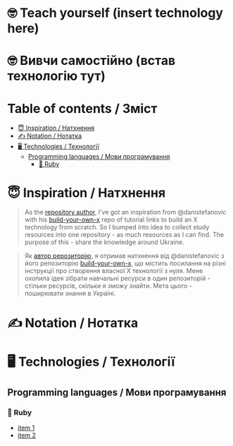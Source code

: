 # 🤓 Teach yourself (insert technology here)
# 🤓 Вивчи самостійно (встав технологію тут)

<!-- START doctoc generated TOC please keep comment here to allow auto update -->
<!-- DON'T EDIT THIS SECTION, INSTEAD RE-RUN doctoc TO UPDATE -->
# Table of contents / Зміст

- [😇 Inspiration / Натхнення](#-inspiration--%D0%BD%D0%B0%D1%82%D1%85%D0%BD%D0%B5%D0%BD%D0%BD%D1%8F)
- [✍️ Notation / Нотатка](#%EF%B8%8F-notation--%D0%BD%D0%BE%D1%82%D0%B0%D1%82%D0%BA%D0%B0)
- [🖥 Technologies / Технології](#%F0%9F%96%A5-technologies--%D1%82%D0%B5%D1%85%D0%BD%D0%BE%D0%BB%D0%BE%D0%B3%D1%96%D1%97)
  - [Programming languages / Мови програмування](#programming-languages--%D0%BC%D0%BE%D0%B2%D0%B8-%D0%BF%D1%80%D0%BE%D0%B3%D1%80%D0%B0%D0%BC%D1%83%D0%B2%D0%B0%D0%BD%D0%BD%D1%8F)
    - [💎 Ruby](#-ruby)

<!-- END doctoc generated TOC please keep comment here to allow auto update -->


# 😇 Inspiration / Натхнення

> As the [repository author](https://github.com/faradzhev), I've got an inspiration from @danistefanovic with his [build-your-own-x](https://github.com/danistefanovic/build-your-own-x) repo of tutorial links to build an X technology from scratch.
So I bumped into idea to collect study resources into one repository - as much resources as I can find.
The purpose of this - share the knowledge around Ukraine.

> Як [автор рерозиторію](https://github.com/faradzhev), я отримав натхнення від @danistefanovic з його репозиторію [build-your-own-x](https://github.com/danistefanovic/build-your-own-x), що містить посилання на різні інструкції про створення власної X технології з нуля.
Мене охопила ідея зібрати навчальні ресурси в один репозиторій - стільки ресурсів, скільки я зможу знайти.
Мета цього - поширювати знання в Україні.

# ✍️ Notation / Нотатка
<!-- TODO: some notation here -->

# 🖥 Technologies / Технології
## Programming languages / Мови програмування

### 💎 Ruby
* [item 1](#link1)
* [item 2](#link2)
